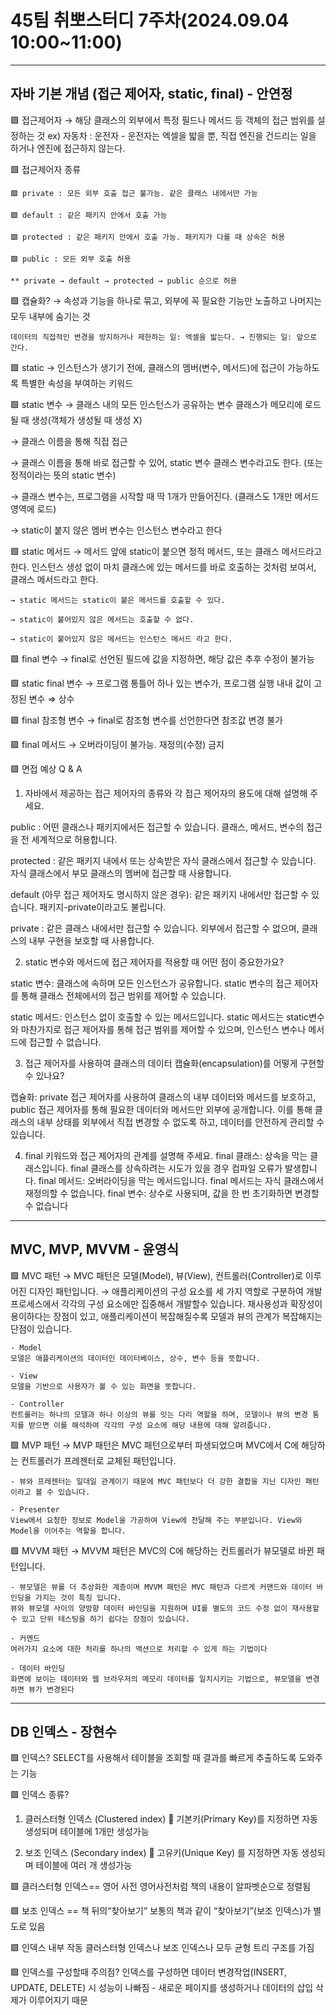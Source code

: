 # 45팀 취뽀스터디 7주차(2024.09.04 10:00~11:00)

--------------------------------------------------------------------
## 자바 기본 개념 (접근 제어자, static, final) - 안연정

🟩 접근제어자 
 → 해당 클래스의 외부에서 특정 필드나 메서드 등 객체의 접근 범위를 설정하는 것 ex) 자동차 : 운전자 - 운전자는 엑셀을 밟을 뿐, 직접 엔진을 건드리는 일을 하거나 엔진에 접근하지 않는다.



🟩  접근제어자 종류

    🟩 private : 모든 외부 호출 접근 불가능. 같은 클래스 내에서만 가능

    🟩 default : 같은 패키지 안에서 호출 가능

    🟩 protected : 같은 패키지 안에서 호출 가능. 패키지가 다를 때 상속은 허용

    🟩 public : 모든 외부 호출 허용

    ** private → default → protected → public 순으로 허용

🟩 캡슐화?
    → 속성과 기능을 하나로 묶고, 외부에 꼭 필요한 기능만 노출하고 나머지는 모두 내부에 숨기는 것

    데이터의 직접적인 변경을 방지하거나 제한하는 일: 엑셀을 밟는다. → 진행되는 일: 앞으로 간다.


🟩 static
    → 인스턴스가 생기기 전에, 클래스의 멤버(변수, 메서드)에 접근이 가능하도록 특별한 속성을 부여하는 키워드


🟩 static 변수
→ 클래스 내의 모든 인스턴스가 공유하는 변수 클래스가 메모리에 로드될 때 생성(객체가 생성될 때 생성 X) 

→ 클래스 이름을 통해 직접 접근

→ 클래스 이름을 통해 바로 접근할 수 있어, static 변수 클래스 변수라고도 한다. (또는 정적이라는 뜻의 static 변수)

→ 클래스 변수는, 프로그램을 시작할 때 딱 1개가 만들어진다. (클래스도 1개만 메서드 영역에 로드)

→ static이 붙지 않은 멤버 변수는 인스턴스 변수라고 한다


🟩 static 메서드
    → 메서드 앞에 static이 붙으면 정적 메서드, 또는 클래스 메서드라고 한다. 인스턴스 생성 없이 마치 클래스에 있는 메서드를 바로 호출하는 것처럼 보여서, 클래스 메서드라고 한다.

    → static 메서드는 static이 붙은 메서드를 호출할 수 있다. 
    
    → static이 붙어있지 않은 메서드는 호출할 수 없다.

    → static이 붙어있지 않은 메서드는 인스턴스 메서드 라고 한다.

🟩 final 변수
    → final로 선언된 필드에 값을 지정하면, 해당 값은 추후 수정이 불가능

🟩 static final 변수
    → 프로그램 통틀어 하나 있는 변수가, 프로그램 실행 내내 값이 고정된 변수 ⇒ 상수

🟩 final 참조형 변수
    → final로 참조형 변수를 선언한다면 참조값 변경 불가

🟩 final 메서드
    → 오버라이딩이 불가능. 재정의(수정) 금지


🟩 면접 예상 Q & A
1. 자바에서 제공하는 접근 제어자의 종류와 각 접근 제어자의 용도에 대해 설명해 주세요.

public : 어떤 클래스나 패키지에서든 접근할 수 있습니다. 클래스, 메서드, 변수의 접근을 전 세계적으로 허용합니다.

protected : 같은 패키지 내에서 또는 상속받은 자식 클래스에서 접근할 수 있습니다. 자식 클래스에서 부모 클래스의 멤버에 접근할 때 사용합니다.

default (아무 접근 제어자도 명시하지 않은 경우): 같은 패키지 내에서만 접근할 수 있습니다. 패키지-private이라고도 불립니다.

private : 같은 클래스 내에서만 접근할 수 있습니다. 외부에서 접근할 수 없으며, 클래스의 내부 구현을 보호할 때 사용합니다.

2. static 변수와 메서드에 접근 제어자를 적용할 때 어떤 점이 중요한가요?

static 변수: 클래스에 속하며 모든 인스턴스가 공유합니다. static 변수의 접근 제어자를 통해 클래스 전체에서의 접근 범위를 제어할 수 있습니다.

static 메서드: 인스턴스 없이 호출할 수 있는 메서드입니다. static 메서드는 static변수와 마찬가지로 접근 제어자를 통해 접근 범위를 제어할 수 있으며, 인스턴스 변수나 메서드에 접근할 수 없습니다.

3. 접근 제어자를 사용하여 클래스의 데이터 캡슐화(encapsulation)를 어떻게 구현할 수 있나요?

캡슐화: private 접근 제어자를 사용하여 클래스의 내부 데이터와 메서드를 보호하고, 
public 접근 제어자를 통해 필요한 데이터와 메서드만 외부에 공개합니다. 이를 통해 클래스의 내부 상태를 외부에서 직접 변경할 수 없도록 하고, 데이터를 안전하게 관리할 수있습니다.

4. final 키워드와 접근 제어자의 관계를 설명해 주세요.
final 클래스: 상속을 막는 클래스입니다. final 클래스를 상속하려는 시도가 있을 경우 컴파일 오류가 발생합니다.
final 메서드: 오버라이딩을 막는 메서드입니다. final 메서드는 자식 클래스에서 재정의할 수 없습니다.
final 변수: 상수로 사용되며, 값을 한 번 초기화하면 변경할 수 없습니다

--------------------------------------------------------------------

## MVC, MVP, MVVM - 윤영식

🟩 MVC 패턴
    → MVC 패턴은 모델(Model), 뷰(View), 컨트롤러(Controller)로 이루어진 디자인 패턴입니다.
    → 애플리케이션의 구성 요소를 세 가지 역할로 구분하여 개발 프로세스에서 각각의 구성 요소에만 집중해서 개발할수 있습니다. 
    재사용성과 확장성이 용이하다는 장점이 있고, 애플리케이션이 복잡해질수록 모델과 뷰의 관계가 복잡해지는 단점이 있습니다.

    - Model
    모델은 애플리케이션의 데이터인 데이터베이스, 상수, 변수 등을 뜻합니다.

    - View
    모델을 기반으로 사용자가 볼 수 있는 화면을 뜻합니다.

    - Controller
    컨트롤러는 하나의 모델과 하나 이상의 뷰를 잇는 다리 역할을 하며, 모델이나 뷰의 변경 통지를 받으면 이를 해석하여 각각의 구성 요소에 해당 내용에 대해 알려줍니다.    
    



🟩 MVP 패턴
    → MVP 패턴은 MVC 패턴으로부터 파생되었으며 MVC에서 C에 해당하는 컨트롤러가 프레젠터로 교체된 패턴입니다.

    - 뷰와 프레젠터는 일대일 관계이기 때문에 MVC 패턴보다 더 강한 결합을 지닌 디자인 패턴이라고 볼 수 있습니다.

    - Presenter
    View에서 요청한 정보로 Model을 가공하여 View에 전달해 주는 부분입니다. View와 Model을 이어주는 역할을 합니다.



🟩 MVVM 패턴
→ MVVM 패턴은 MVC의 C에 해당하는 컨트롤러가 뷰모델로 바뀐 패턴입니다.

    - 뷰모델은 뷰를 더 추상화한 계층이며 MVVM 패턴은 MVC 패턴과 다르게 커맨드와 데이터 바인딩을 가지는 것이 특징 입니다. 
    뷰와 뷰모델 사이의 양방향 데이터 바인딩을 지원하며 UI를 별도의 코드 수정 없이 재사용할 수 있고 단위 테스팅을 하기 쉽다는 장점이 있습니다.

    - 커멘드
    여러가지 요소에 대한 처리를 하나의 액션으로 처리할 수 있게 하는 기법이다

    - 데이터 바인딩
    화면에 보이는 데이터와 웹 브라우저의 메모리 데이터를 일치시키는 기법으로, 뷰모델을 변경하면 뷰가 변경된다

--------------------------------------------------------------------

## DB 인덱스 - 장현수

🟩 인덱스?
   SELECT를 사용해서 테이블을 조회할 때 결과를 빠르게 추출하도록 도와주는 기능
   
    
🟩 인덱스 종류?
 1. 클러스터형 인덱스 (Clustered index)
  기본키(Primary Key)를 지정하면 자동 생성되며 테이블에 1개만 생성가능
 
 2. 보조 인덱스 (Secondary index)
  고유키(Unique Key) 를 지정하면 자동 생성되며 테이블에 여러 개 생성가능
 
    
🟩 클러스터형 인덱스== 영어 사전
    영어사전처럼 책의 내용이 알파벳순으로 정렬됨
  
    
🟩 보조 인덱스 == 책 뒤의“찾아보기”
    보통의 책과 같이 “찾아보기”(보조 인덱스)가 별도로 있음
    
    
🟩 인덱스 내부 작동
   클러스터형 인덱스나 보조 인덱스나 모두 균형 트리 구조를 가짐 
   
    
🟩 인덱스를 구성할때 주의점?
    인덱스를 구성하면 데이터 변경작업(INSERT, UPDATE, DELETE) 시 성능이 나빠짐
    - 새로운 페이지를 생성하거나 데이터의 삽입 삭제가 이루어지기 때문